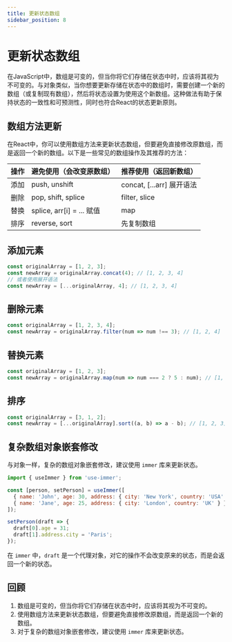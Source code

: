 ```yaml
---
title: 更新状态数组
sidebar_position: 8
---
```


# 更新状态数组

在JavaScript中，数组是可变的，但当你将它们存储在状态中时，应该将其视为不可变的。与对象类似，当你想要更新存储在状态中的数组时，需要创建一个新的数组（或复制现有数组），然后将状态设置为使用这个新数组。这种做法有助于保持状态的一致性和可预测性，同时也符合React的状态更新原则。

## 数组方法更新

在React中，你可以使用数组方法来更新状态数组，但要避免直接修改原数组，而是返回一个新的数组。以下是一些常见的数组操作及其推荐的方法：

| 操作 | 避免使用（会改变原数组） | 推荐使用（返回新数组） |
|------|--------------------------|------------------------|
| 添加 | push, unshift | concat, [...arr] 展开语法 |
| 删除 | pop, shift, splice | filter, slice |
| 替换 | splice, arr[i] = ... 赋值 | map |
| 排序 | reverse, sort | 先复制数组 |

## 添加元素

```jsx
const originalArray = [1, 2, 3];
const newArray = originalArray.concat(4); // [1, 2, 3, 4]
// 或者使用展开语法
const newArray = [...originalArray, 4]; // [1, 2, 3, 4]
```

## 删除元素

```jsx
const originalArray = [1, 2, 3, 4];
const newArray = originalArray.filter(num => num !== 3); // [1, 2, 4]
```

## 替换元素

```jsx
const originalArray = [1, 2, 3];
const newArray = originalArray.map(num => num === 2 ? 5 : num); // [1, 5, 3]
```

## 排序

```jsx
const originalArray = [3, 1, 2];
const newArray = [...originalArray].sort((a, b) => a - b); // [1, 2, 3]
```

## 复杂数组对象嵌套修改

与对象一样，复杂的数组对象嵌套修改，建议使用 `immer` 库来更新状态。

```jsx
import { useImmer } from 'use-immer';

const [person, setPerson] = useImmer([
  { name: 'John', age: 30, address: { city: 'New York', country: 'USA' } },
  { name: 'Jane', age: 25, address: { city: 'London', country: 'UK' } },
]);

setPerson(draft => {
  draft[0].age = 31;
  draft[1].address.city = 'Paris';
});
```

在 `immer` 中，`draft` 是一个代理对象，对它的操作不会改变原来的状态，而是会返回一个新的状态。

## 回顾

1. 数组是可变的，但当你将它们存储在状态中时，应该将其视为不可变的。
2. 使用数组方法来更新状态数组，但要避免直接修改原数组，而是返回一个新的数组。
3. 对于复杂的数组对象嵌套修改，建议使用 `immer` 库来更新状态。